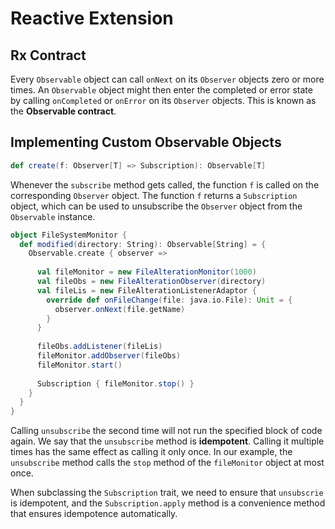 # Reactive Extension

## Rx Contract

Every `Observable` object can call `onNext` on its `Observer` objects zero or more times. An `Observable` object might 
then enter the completed or error state by calling `onCompleted` or `onError` on its `Observer` objects. This is known as the **Observable contract**.

## Implementing Custom Observable Objects

```scala
def create(f: Observer[T] => Subscription): Observable[T]
```

Whenever the `subscribe` method gets called, the function `f` is called on the corresponding `Observer` object. 
The function `f` returns a `Subscription` object, which can be used to unsubscribe the `Observer` object from the `Observable` instance.

```scala
object FileSystemMonitor {
  def modified(directory: String): Observable[String] = {
    Observable.create { observer => 
      
      val fileMonitor = new FileAlterationMonitor(1000)
      val fileObs = new FileAlterationObserver(directory)
      val fileLis = new FileAlterationListenerAdaptor {
        override def onFileChange(file: java.io.File): Unit = {
          observer.onNext(file.getName)
        }
      }
      
      fileObs.addListener(fileLis)
      fileMonitor.addObserver(fileObs)
      fileMonitor.start()
      
      Subscription { fileMonitor.stop() }
    }
  }
}
```

Calling `unsubscribe` the second time will not run the specified block of code again. We say that the `unsubscribe` method is **idempotent**. Calling it multiple times has 
the same effect as calling it only once. In our example, the `unsubscribe` method calls the `stop` method of the `fileMonitor` object at most once.

When subclassing the `Subscription` trait, we need to ensure that `unsubscrie` is idempotent, and the `Subscription.apply` method is a convenience method that ensures idempotence automatically.


